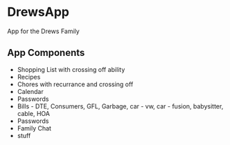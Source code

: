 # DrewsApp
App for the Drews Family

## App Components
- Shopping List with crossing off ability
- Recipes
- Chores with recurrance and crossing off
- Calendar
- Passwords
- Bills - DTE, Consumers, GFL, Garbage, car - vw, car - fusion, babysitter, cable, HOA
- Passwords
- Family Chat
- stuff